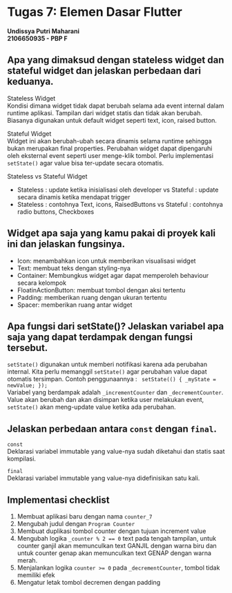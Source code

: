 # Tugas 7: Elemen Dasar Flutter

**Undissya Putri Maharani**<br>
**2106650935 - PBP F**

##  Apa yang dimaksud dengan stateless widget dan stateful widget dan jelaskan perbedaan dari keduanya. ## 

Stateless Widget <br>
Kondisi dimana widget tidak dapat berubah selama ada event internal dalam runtime aplikasi. Tampilan dari widget statis dan tidak akan berubah. Biasanya digunakan untuk default widget seperti text, icon, raised button.<br>

Stateful Widget<br>
Widget ini akan berubah-ubah secara dinamis selama runtime sehingga bukan merupakan final properties. Perubahan widget dapat dipengaruhi oleh eksternal event seperti user menge-klik tombol. Perlu implementasi `setState()` agar value bisa ter-update secara otomatis.

Stateless vs Stateful Widget<br>
- Stateless : update ketika inisialisasi oleh developer vs Stateful : update secara dinamis ketika mendapat trigger<br>
- Stateless : contohnya Text, icons, RaisedButtons vs Stateful : contohnya radio buttons, Checkboxes<br>

## Widget apa saja yang kamu pakai di proyek kali ini dan jelaskan fungsinya. ##

- Icon: menambahkan icon untuk memberikan visualisasi widget
- Text: membuat teks dengan styling-nya
- Container: Membungkus widget agar dapat memperoleh behaviour secara kelompok 
- FloatinActionButton: membuat tombol dengan aksi tertentu
- Padding: memberikan ruang dengan ukuran tertentu
- Spacer: memberikan ruang antar widget


##  Apa fungsi dari setState()? Jelaskan variabel apa saja yang dapat terdampak dengan fungsi tersebut. ##

`setState()` digunakan untuk memberi notifikasi karena ada perubahan internal. Kita perlu memanggil `setState()` agar perubahan value dapat otomatis tersimpan. Contoh penggunaannya :
```  setState(() { _myState = newValue; }); ```
<br>
Variabel yang berdampak adalah `_incrementCounter` dan `_decrementCounter`. Value akan berubah dan akan disimpan ketika user melakukan event, `setState()` akan meng-update value ketika ada perubahan.<br>

##  Jelaskan perbedaan antara `const` dengan `final`. ##

`const`<br>
Deklarasi variabel immutable yang value-nya sudah diketahui dan statis saat kompilasi. <br>

`final`<br>
Deklarasi variabel immutable yang value-nya didefinisikan satu kali.<br>

##  Implementasi checklist ##

1. Membuat aplikasi baru dengan nama `counter_7` <br>
2. Mengubah judul dengan `Program Counter` <br>
3. Membuat duplikasi tombol counter dengan tujuan increment value <br>
4. Mengubah logika ` _counter % 2 == 0 ` text pada tengah tampilan, untuk counter ganjil akan memunculkan text GANJIL dengan warna biru dan untuk counter genap akan memunculkan text GENAP dengan warna merah. <br>
5. Menjalankan logika `counter >= 0` pada `_decrementCounter`, tombol tidak memiliki efek <br>
6. Mengatur letak tombol decremen dengan padding <br>